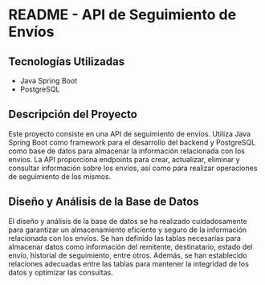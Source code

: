 # README - API de Seguimiento de Envíos

## Tecnologías Utilizadas
- Java Spring Boot
- PostgreSQL

## Descripción del Proyecto
Este proyecto consiste en una API de seguimiento de envíos. Utiliza Java Spring Boot como framework para el desarrollo del backend y PostgreSQL como base de datos para almacenar la información relacionada con los envíos. La API proporciona endpoints para crear, actualizar, eliminar y consultar información sobre los envíos, así como para realizar operaciones de seguimiento de los mismos.

## Diseño y Análisis de la Base de Datos
El diseño y análisis de la base de datos se ha realizado cuidadosamente para garantizar un almacenamiento eficiente y seguro de la información relacionada con los envíos. Se han definido las tablas necesarias para almacenar datos como información del remitente, destinatario, estado del envío, historial de seguimiento, entre otros. Además, se han establecido relaciones adecuadas entre las tablas para mantener la integridad de los datos y optimizar las consultas.

